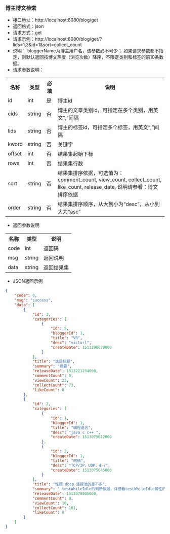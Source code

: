 
### 博主博文检索
- 接口地址：http://localhost:8080/blog/get
- 返回格式：json
- 请求方式：get
- 请求示例：http://localhost:8080/blog/get/?lids=1,3&id=1&sort=collect_count
- 说明：
bloggerName为博主用户名，该参数必不可少；
如果请求参数都不指定，则默认返回按博文热度（浏览次数）降序，不限定类别和标签的前10条数据。
- 请求参数说明：
<table>
<tr>
<th>名称</th>
<th>类型</th>
<th>必填</th>
<th>说明</th>
</tr>
<tr>
<td>id</td>
<td>int</td>
<td>是</td>
<td>博主id</td>
</tr>
<tr>
<td>cids</td>
<td>string</td>
<td>否</td>
<td>博主的文章类别id，可指定在多个类别，用英文“,”间隔</td>
</tr>
<tr>
<td>lids</td>
<td>string</td>
<td>否</td>
<td>博主的标签id，可指定多个标签，用英文“,”间隔</td>
</tr>
<tr>
<td>kword</td>
<td>string</td>
<td>否</td>
<td>关键字</td>
</tr>
<tr>
<td>offset</td>
<td>int</td>
<td>否</td>
<td>结果集起始下标</td>
</tr>
<tr>
<td>rows</td>
<td>int</td>
<td>否</td>
<td>结果集行数</td>
</tr>
<tr>
<td>sort</td>
<td>string</td>
<td>否</td>
<td>结果集排序依据，可选值为：
comment_count,
view_count,
collect_count,
like_count,
release_date,
说明请参看：博文排序依据
</td>
</tr>
<tr>
<td>order</td>
<td>string</td>
<td>否</td>
<td>结果集排序顺序，从大到小为“desc”，从小到大为“asc”</td>
</tr>
</table>

- 返回参数说明
<table>
<tr>
<th>名称</th>
<th>类型</th>
<th>说明</th>
</tr>
<tr>
<td>code</td>
<td>int</td>
<td>返回码</td>
</tr>
<tr>
<td>msg</td>
<td>string</td>
<td>返回说明</td>
</tr>
<tr>
<td>data</td>
<td>string</td>
<td>返回结果集</td>
</tr>
</table>

- JSON返回示例
```json
{
    "code": 0,
    "msg": "success",
    "data": [
        {
            "id": 3,
            "categories": [
                {
                    "id": 5,
                    "bloggerId": 1,
                    "title": "VR",
                    "desc": "victurl",
                    "createDate": 1513190620000
                }
            ],
            "title": "这是标题",
            "summary": "摘要",
            "releaseDate": 1513221234000,
            "commentCount": 0,
            "viewCount": 23,
            "collectCount": 73,
            "likeCount": 0
        },
        {
            "id": 2,
            "categories": [
                {
                    "id": 1,
                    "bloggerId": 1,
                    "title": "编程语言",
                    "desc": "java c c++ ",
                    "createDate": 1513075612000
                },
                {
                    "id": 2,
                    "bloggerId": 1,
                    "title": "网络",
                    "desc": "TCP/IP，UDP，4-7",
                    "createDate": 1513075645000
                }
            ],
            "title": "性跟 dbcp 连接池的差不多",
            "summary": " testWhileIdle的判断依据，详细看testWhileIdle属性的说明",
            "releaseDate": 1513078005000,
            "commentCount": 0,
            "viewCount": 10,
            "collectCount": 101,
            "likeCount": 0
        }
    ]
}
```